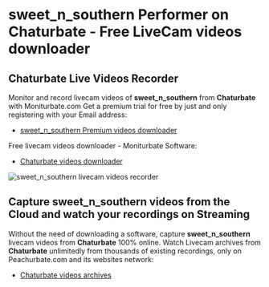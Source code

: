 # sweet_n_southern Performer on Chaturbate - Free LiveCam videos downloader

## Chaturbate Live Videos Recorder

Monitor and record livecam videos of **sweet_n_southern** from **Chaturbate** with Moniturbate.com
Get a premium trial for free by just and only registering with your Email address:
* [sweet_n_southern Premium videos downloader](https://moniturbate.com/request-demo-licence-key.html)

Free livecam videos downloader - Moniturbate Software:
* [Chaturbate videos downloader](https://moniturbate.com/moniturbate-download-software.html)

![sweet_n_southern livecam videos recorder](https://peachurnet.com/templates/moniturbate-software.png)


## Capture sweet_n_southern videos from the Cloud and watch your recordings on Streaming

Without the need of downloading a software, capture **sweet_n_southern** livecam videos from **Chaturbate** 100% online.
Watch Livecam archives from **Chaturbate** unlimitedly from thousands of existing recordings, only on Peachurbate.com and its websites network:
* [Chaturbate videos archives](https://peachurnet.com/)